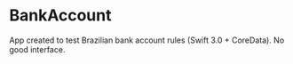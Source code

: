 # BankAccount

App created to test Brazilian bank account rules (Swift 3.0 + CoreData). No good interface.

